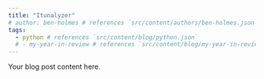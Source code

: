 ```yaml
---
title: "Itunalyzer"
# author: ben-holmes # references `src/content/authors/ben-holmes.json`
tags:
  - python # references `src/content/blog/python.json`
  # - my-year-in-review # references `src/content/blog/my-year-in-review.md`
---
```


Your blog post content here.
